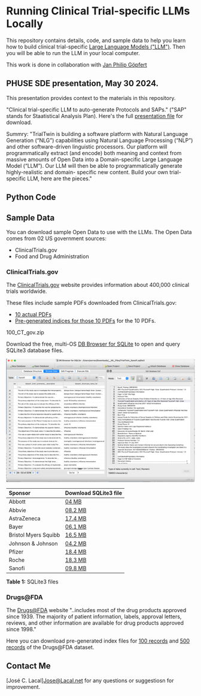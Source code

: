 # Running Clinical Trial-specific LLMs Locally

This repository contains details, code, and sample data to help you learn how to build clinical trial-specific [Large Language Models ("LLM")](https://en.wikipedia.org/wiki/Large_language_model). 
Then you will be able to run the LLM in your local computer.

This work is done in collaboration with [Jan Philip Göpfert](https://www.linkedin.com/in/jangop/)



## PHUSE SDE presentation, May 30 2024.

This presentation provides context to the materials in this repository.

"Clinical trial-specific LLM to auto-generate Protocols and SAPs."
("SAP" stands for Staatistical Analysis Plan).
Here's the full [presentation file](./TrialTwin_06.pdf) for download.

Summry:
"TrialTwin is building a software platform with Natural Language Generation (“NLG”) capabilities using Natural Language Processing (“NLP”) and other software-driven linguistic processors. Our platform will programmatically extract (and encode) both meaning and context from massive amounts of Open Data into a Domain-specific Large Language Model (“LLM”). Our LLM will then be able to programmatically generate highly-realistic and domain- specific new content.
Build your own trial-specific LLM, here are the pieces."


## Python Code




## Sample Data

You can download sample Open Data to use with the LLMs. The Open Data comes from 02 US government sources:
* ClinicalTrials.gov
* Food and Drug Administration

### ClinicalTrials.gov

The [ClinicalTrials.gov](https://clinicaltrials.gov/) website provides information about 400,000 clinical trials worldwide.

These files include sample PDFs downloaded from ClinicalTrials.gov:
* [10 actual PDFs](./ClinicalTrials_gov_10_PDFs.zip) 
* [Pre-generated indices for those 10 PDFs](./ClinicalTrials_gov_10_PDFs__index.zip) for the 10 PDFs.


100_CT_gov.zip

Download the free, multi-OS [DB Browser for SQLite](https://sqlitebrowser.org/) to open and query SQLite3 database files.


![SQLite3 database file sample](./SQLite3_Database_File_Sanofi_Applications.png)


| Sponsor              | Download SQLite3 file                                  |  
| :------------------- | :----------------------------------------------------- |
| Abbott               | [04 MB](./TrialTwin_Abbott.sqlite3.zip)				|
| Abbvie               | [08.2 MB](./TrialTwin_Abbvie.sqlite3.zip)|				|
| AstraZeneca          | [17.4 MB](./TrialTwin_AstraZeneca.sqlite3.zip)         |
| Bayer                | [06.1 MB](./TrialTwin_Bayer.sqlite3.zip)               |
| Bristol Myers Squibb | [16.5 MB](./TrialTwin_Bristol_Myers_Squibb.sqlite3.zip)|
| Johnson & Johnson    | [04.2 MB](./TrialTwin_Johnson_Johnson.sqlite3.zip)     |
| Pfizer               | [18.4 MB](./TrialTwin_Pfizer.sqlite3.zip)              |
| Roche                | [18.3 MB](./TrialTwin_Roche.sqlite3.zip)               |
| Sanofi               | [09.8 MB](./TrialTwin_Sanofi.sqlite3.zip)             |

**Table 1:** SQLite3 files



### Drugs@FDA

The [Drugs@FDA](./https://www.fda.gov/drugs/drug-approvals-and-databases/about-drugsfda) website "..includes most of the drug products approved since 1939. The majority of patient information, labels, approval letters, reviews, and other information are available for drug products approved since 1998."

Here you can download pre-generated index files for [100 records](./100_Drugs_FDA.zip) and [500 records](./500_Drugs_FDA.zip) of the Drugs@FDA dataset.



## Contact Me
[José C. Lacal]<Jose@Lacal.net> for any questions or suggestiosn for improvement.

